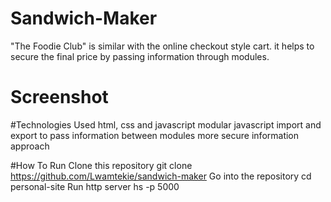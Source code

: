# Sandwich-Maker

  "The Foodie Club" is similar with the  online checkout style cart. it helps to secure the final price by passing information through modules.

# Screenshot 

#Technologies Used
  html, css and javascript
  modular javascript
  import and export to pass information between modules
  more secure information approach

#How To Run
  Clone this repository
  git clone https://github.com/Lwamtekie/sandwich-maker
  Go into the repository
  cd personal-site
  Run http server
  hs -p 5000


